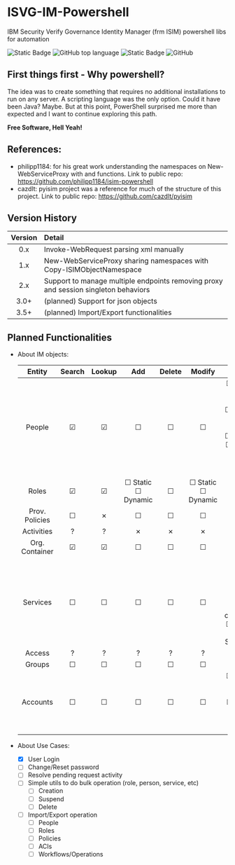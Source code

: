 # ISVG-IM-Powershell
IBM Security Verify Governance Identity Manager (frm ISIM) powershell libs for automation

![Static Badge](https://img.shields.io/badge/version-2.3.3c-green)
![GitHub top language](https://img.shields.io/github/languages/top/lvalovits/ISVG-IM-Powershell?logo=powershell)
![Static Badge](https://img.shields.io/badge/PowerShell-v5.1-blue?logo=powershell)
![GitHub](https://img.shields.io/github/license/lvalovits/ISVG-IM-Powershell)

## First things first - Why powershell?
The idea was to create something that requires no additional installations to run on any server. A scripting language was the only option.
Could it have been Java? Maybe. But at this point, PowerShell surprised me more than expected and I want to continue exploring this path.

**Free Software, Hell Yeah!**

## References:
 * philipp1184:	for his great work understanding the namespaces on New-WebServiceProxy with <Copy-ISIMObjectNamespace> and <Convert-2WSAttr> functions. Link to public repo: https://github.com/philipp1184/isim-powershell
* cazdlt:			pyisim project was a reference for much of the structure of this project. Link to public repo: https://github.com/cazdlt/pyisim

## Version History

|	Version	|	Detail																				|
|:---------:|:--------------------------------------------------------------------------------------|
|	0.x		|	Invoke-WebRequest parsing xml manually												|
|	1.x		|	New-WebServiceProxy sharing namespaces with Copy-ISIMObjectNamespace				|
|	2.x		|	Support to manage multiple endpoints removing proxy and session singleton behaviors	|
|   3.0+	|	(planned) Support for json objects													|
|   3.5+	|	(planned) Import/Export functionalities												|

## Planned Functionalities
- About IM objects:

	|	Entity			|	Search	|	Lookup	|	Add		|	Delete	|	Modify	|	Extras	|
	|:-----------------:|:---------:|:---------:|:---------:|:---------:|:---------:|:---------:|
	|	People			|	&#9745;	|	&#9745;	|	&#9744;	|	&#9744;	|	&#9744;	|	&#9744;	Restore	<br>	&#9744;	Suspend	<br>	&#9744;	Transfer	<br>	&#9744;	Get roles	<br>	&#9744;	Add role	<br>	&#9744;	Remove role	<br>	&#9744;	Get accounts	|
	|	Roles	|	&#9745;	|	&#9745;	|	&#9744;	Static	<br>	&#9744;	Dynamic	|	&#9744;	|	&#9744;	Static	<br>	&#9744;	Dynamic	|	&#9744;	Get members	|
	|	Prov. Policies	|	&#9744;	|	&cross;	|	&#9744;	|	&#9744;	|	&#9744;	|	&cross;	|
	|	Activities		|	&quest;	|	&quest;	|	&cross;	|	&cross;	|	&cross;	|	&quest;	|
	|	Org. Container	|	&#9745;	|	&#9745;	|	&#9744;	|	&#9744;	|	&#9744;	|	&#9744;	Move	|
	|	Services		|	&#9744;	|	&#9744;	|	&#9744;	|	&#9744;	|	&#9744;	|	&#9744;	Get accounts	<br>	&#9744;	Get support data	<br>	&#9744;	Test connection	<br>	&#9744;	Enforce Policy for Service (?)	|
	|	Access			|	&quest;	|	&quest;	|	&quest;	|	&quest;	|	&quest;	|	&cross;	|
	|	Groups			|	&#9744;	|	&#9744;	|	&#9744;	|	&#9744;	|	&#9744;	|	&cross;	|
	|	Accounts		|	&#9744;	|	&#9744;	|	&#9744;	|	&#9744;	|	&#9744;	|	&#9744;	Restore	<br>	&#9744;	Suspend	<br>	&#9744;	Orphan	<br>	&#9744;	Adopt	<br>	&#9744;	Get Orphans	<br>	|

- About Use Cases:
	- [x] User Login
	- [ ] Change/Reset password
	- [ ] Resolve pending request activity
	- [ ] Simple utils to do bulk operation (role, person, service, etc)
		- [ ] Creation
		- [ ] Suspend
		- [ ] Delete
	- [ ] Import/Export operation
		- [ ] People
		- [ ] Roles
		- [ ] Policies
		- [ ] ACIs
		- [ ] Workflows/Operations
